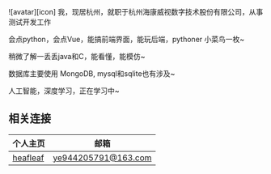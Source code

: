 ![avatar][icon]
我，现居杭州，就职于杭州海康威视数字技术股份有限公司，从事测试开发工作

会点python，会点Vue，能搞前端界面，能玩后端，pythoner 小菜鸟一枚~

稍微了解一丢丢java和C，能看懂，能模仿~

数据库主要使用 MongoDB, mysql和sqlite也有涉及~

人工智能，深度学习，正在学习中~


## 相关连接

| 个人主页 | 邮箱 |
| ------------- | ------------  |
| <a  href="https://halfleaf.github.io/" target="_blank">heafleaf</a>  | <a href="mailto:ye944205791@163.com" target="_blank">ye944205791@163.com</a> |


